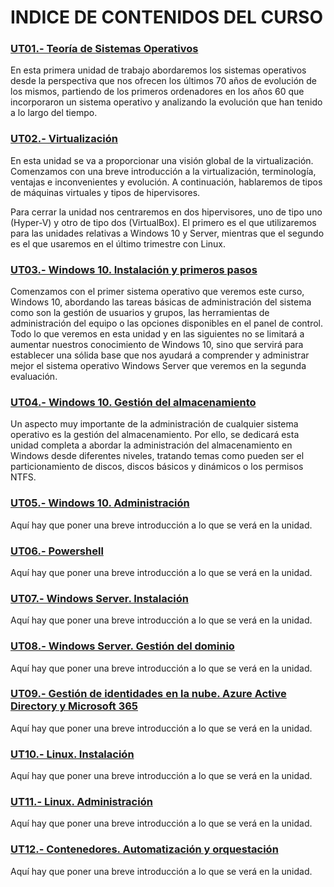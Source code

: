 # INDICE DE CONTENIDOS DEL CURSO

### [UT01.- Teoría de Sistemas Operativos](UT01_Teoria_SO/index_UT01.md)

En esta primera unidad de trabajo abordaremos los sistemas operativos desde la perspectiva que nos ofrecen los últimos 70 años de evolución de los mismos, partiendo de los primeros ordenadores en los años 60 que incorporaron un sistema operativo y analizando la evolución que han tenido a lo largo del tiempo. 

### [UT02.- Virtualización](UT02_Virtualización/index_UT02.md)

En esta unidad se va a proporcionar una visión global de la virtualización. Comenzamos con una breve introducción a la virtualización, terminología, ventajas e inconvenientes y evolución. A continuación, hablaremos de tipos de máquinas virtuales y tipos de hipervisores.

Para cerrar la unidad nos centraremos en dos hipervisores, uno de tipo uno (Hyper-V) y otro de tipo dos (VirtualBox). El primero es el que utilizaremos para las unidades relativas a Windows 10 y Server, mientras que el segundo es el que usaremos en el último trimestre con Linux.


### [UT03.- Windows 10. Instalación y primeros pasos](UT03_Win10_Instalación/index_UT03.md)

Comenzamos con el primer sistema operativo que veremos este curso, Windows 10, abordando las tareas básicas de administración del sistema como son la gestión de usuarios y grupos, las herramientas de administración del equipo o las opciones disponibles en el panel de control. Todo lo que veremos en esta unidad y en las siguientes no se limitará a aumentar nuestros conocimiento de Windows 10, sino que servirá para establecer una sólida base que nos ayudará a comprender y administrar mejor el sistema operativo Windows Server que veremos en la segunda evaluación.


### [**UT04.- Windows 10. Gestión del almacenamiento**](UT04_Win10_Almacenamiento/index_UT04.md)

Un aspecto muy importante de la administración de cualquier sistema operativo es la gestión del almacenamiento. Por ello, se dedicará esta unidad completa a abordar la administración del almacenamiento en Windows desde diferentes niveles, tratando temas como pueden ser el particionamiento de discos, discos básicos y dinámicos o los permisos NTFS.


### [**UT05.- Windows 10. Administración**](UT05_Win10_Administración/index_UT05.md)

Aquí hay que poner una breve introducción a lo que se verá en la unidad.


### [**UT06.- Powershell**](UT06_Powershell/index_UT06.md)

Aquí hay que poner una breve introducción a lo que se verá en la unidad.


### [**UT07.- Windows Server. Instalación**](UT07_WServer_Instalación/index_UT07.md)

Aquí hay que poner una breve introducción a lo que se verá en la unidad.


### [**UT08.- Windows Server. Gestión del dominio**](UT08_WServer_Dominio/index_UT08.md)

Aquí hay que poner una breve introducción a lo que se verá en la unidad.


### [**UT09.- Gestión de identidades en la nube. Azure Active Directory y Microsoft 365**](UT09_AzureAD/index_UT09.md)

Aquí hay que poner una breve introducción a lo que se verá en la unidad.


### [**UT10.- Linux. Instalación**](UT10_Linux_Instalación/index_UT10.md)

Aquí hay que poner una breve introducción a lo que se verá en la unidad.


### [**UT11.- Linux. Administración**](UT11_Linux_Administración/index_UT11.md)

Aquí hay que poner una breve introducción a lo que se verá en la unidad.


### [**UT12.- Contenedores. Automatización y orquestación**](UT12_Contenedores/index_UT12.md)

Aquí hay que poner una breve introducción a lo que se verá en la unidad.
